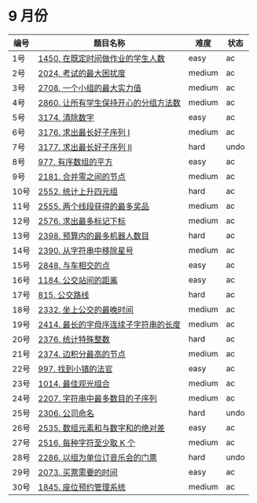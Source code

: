 # 9 月份

**编号**|**题目名称**|**难度**|**状态**
--------|------------|--------|--------
1号|[1450. 在既定时间做作业的学生人数](./第1题%201450.%20在既定时间做作业的学生人数)|easy|ac
2号|[2024. 考试的最大困扰度](./第2题%202024.%20考试的最大困扰度)|medium|ac
3号|[2708. 一个小组的最大实力值](./第3题%202708.%20一个小组的最大实力值)|medium|ac
4号|[2860. 让所有学生保持开心的分组方法数](./第4题%202860.%20让所有学生保持开心的分组方法数)|medium|ac
5号|[3174. 清除数字](./第5题%203174.%20清除数字)|easy|ac
6号|[3176. 求出最长好子序列 I](./第6题%203176.%20求出最长好子序列%20I)|medium|ac
7号|[3177. 求出最长好子序列 II](./第7题%203177.%20求出最长好子序列%20II)|hard|undo
8号|[977. 有序数组的平方](./第8题%20977.%20有序数组的平方)|easy|ac
9号|[2181. 合并零之间的节点](./第9题%202181.%20合并零之间的节点)|medium|ac
10号|[2552. 统计上升四元组](./第10题%202552.%20统计上升四元组)|hard|ac
11号|[2555. 两个线段获得的最多奖品](./第11题%202555.%20两个线段获得的最多奖品)|medium|ac
12号|[2576. 求出最多标记下标](./第12题%202576.%20求出最多标记下标)|medium|ac
13号|[2398. 预算内的最多机器人数目](./第13题%202398.%20预算内的最多机器人数目)|hard|ac
14号|[2390. 从字符串中移除星号](./第14题%202390.%20从字符串中移除星号)|medium|ac
15号|[2848. 与车相交的点](./第15题%202848.%20与车相交的点)|easy|ac
16号|[1184. 公交站间的距离](./第16题%201184.%20公交站间的距离)|easy|ac
17号|[815. 公交路线](./第17题%20815.%20公交路线)|hard|ac
18号|[2332. 坐上公交的最晚时间](./第18题%202332.%20坐上公交的最晚时间)|medium|ac
19号|[2414. 最长的字母序连续子字符串的长度](./第19题%202414.%20最长的字母序连续子字符串的长度)|medium|ac
20号|[2376. 统计特殊整数](./第20题%202376.%20统计特殊整数)|hard|ac
21号|[2374. 边积分最高的节点](./第21题%202374.%20边积分最高的节点)|medium|ac
22号|[997. 找到小镇的法官](./第22题%20997.%20找到小镇的法官)|easy|ac
23号|[1014. 最佳观光组合](./第23题%201014.%20最佳观光组合)|medium|ac
24号|[2207. 字符串中最多数目的子序列](./第24题%202207.%20字符串中最多数目的子序列)|medium|ac
25号|[2306. 公司命名](./第25题%202306.%20公司命名)|hard|undo
26号|[2535. 数组元素和与数字和的绝对差](./第26题%202535.%20数组元素和与数字和的绝对差)|easy|ac
27号|[2516. 每种字符至少取 K 个](./第27题%202516.%20每种字符至少取%20K%20个)|medium|ac
28号|[2286. 以组为单位订音乐会的门票](./第28题%202286.%20以组为单位订音乐会的门票)|hard|undo
29号|[2073. 买票需要的时间](./第29题%202073.%20买票需要的时间)|easy|ac
30号|[1845. 座位预约管理系统](./第30题%201845.%20座位预约管理系统)|medium|ac
